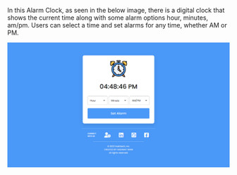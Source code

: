 In this Alarm Clock, as seen in the below image, there is a digital clock that shows the current time along with some alarm options hour, minutes, am/pm. Users can select a time and set alarms for any time, whether AM or PM.


![Before Image Upload](./files/preview.png)
